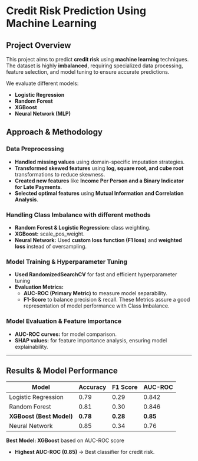 # Credit Risk Prediction Using Machine Learning

## Project Overview
This project aims to predict **credit risk** using **machine learning** techniques. The dataset is highly **imbalanced**, requiring specialized data processing, feature selection, and model tuning to ensure accurate predictions. 

We evaluate different models:
- **Logistic Regression**
- **Random Forest**
- **XGBoost**
- **Neural Network (MLP)**

## Approach & Methodology

### **Data Preprocessing**
- **Handled missing values** using domain-specific imputation strategies.
- **Transformed skewed features** using **log, square root, and cube root** transformations to reduce skewness.
- **Created new features** like **Income Per Person and a Binary Indicator for Late Payments**.
- **Selected optimal features** using **Mutual Information and Correlation Analysis**.

### **Handling Class Imbalance** with different methods
- **Random Forest & Logistic Regression:** class weighting.
- **XGBoost:** scale_pos_weight.
- **Neural Network:** Used **custom loss function (F1 loss)** and **weighted loss** instead of oversampling.

### **Model Training & Hyperparameter Tuning**
- **Used RandomizedSearchCV** for fast and efficient hyperparameter tuning
- **Evaluation Metrics:**  
  - **AUC-ROC (Primary Metric)** to measure model separability.  
  - **F1-Score** to balance precision & recall.
  These Metrics assure a good representation of model performance with Class Imbalance.

### **Model Evaluation & Feature Importance**
- **AUC-ROC curves:** for model comparison.
- **SHAP values:** for feature importance analysis, ensuring model explainability.

---

## **Results & Model Performance**

| Model               | Accuracy | F1 Score | AUC-ROC |
|--------------------|----------|---------|---------|
| Logistic Regression | 0.79     | 0.29    | 0.842    |
| Random Forest      | 0.81     | 0.30    | 0.846    |
| **XGBoost (Best Model)** | **0.78**  | **0.28**  | **0.85**  |
| Neural Network     | 0.85     | 0.34    | 0.76    |

**Best Model: XGBoost** based on AUC-ROC score
- **Highest AUC-ROC (0.85)** → Best classifier for credit risk.